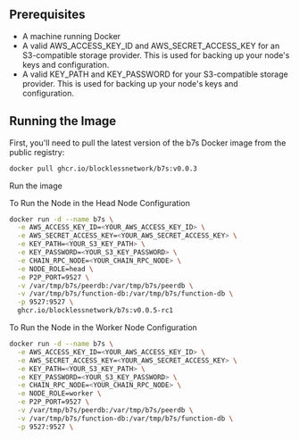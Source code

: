 ## Prerequisites

- A machine running Docker
- A valid AWS_ACCESS_KEY_ID and AWS_SECRET_ACCESS_KEY for an S3-compatible storage provider. This is used for backing up your node's keys and configuration.
- A valid KEY_PATH and KEY_PASSWORD for your S3-compatible storage provider. This is used for backing up your node's keys and configuration.

## Running the Image

First, you'll need to pull the latest version of the b7s Docker image from the public registry:

```bash
docker pull ghcr.io/blocklessnetwork/b7s:v0.0.3
```

Run the image

To Run the Node in the Head Node Configuration

```bash
docker run -d --name b7s \
  -e AWS_ACCESS_KEY_ID=<YOUR_AWS_ACCESS_KEY_ID> \
  -e AWS_SECRET_ACCESS_KEY=<YOUR_AWS_SECRET_ACCESS_KEY> \
  -e KEY_PATH=<YOUR_S3_KEY_PATH> \
  -e KEY_PASSWORD=<YOUR_S3_KEY_PASSWORD> \
  -e CHAIN_RPC_NODE=<YOUR_CHAIN_RPC_NODE> \
  -e NODE_ROLE=head \
  -e P2P_PORT=9527 \
  -v /var/tmp/b7s/peerdb:/var/tmp/b7s/peerdb \
  -v /var/tmp/b7s/function-db:/var/tmp/b7s/function-db \
  -p 9527:9527 \
  ghcr.io/blocklessnetwork/b7s:v0.0.5-rc1
```
To Run the Node in the Worker Node Configuration

```bash
docker run -d --name b7s \
  -e AWS_ACCESS_KEY_ID=<YOUR_AWS_ACCESS_KEY_ID> \
  -e AWS_SECRET_ACCESS_KEY=<YOUR_AWS_SECRET_ACCESS_KEY> \
  -e KEY_PATH=<YOUR_S3_KEY_PATH> \
  -e KEY_PASSWORD=<YOUR_S3_KEY_PASSWORD> \
  -e CHAIN_RPC_NODE=<YOUR_CHAIN_RPC_NODE> \
  -e NODE_ROLE=worker \
  -e P2P_PORT=9527 \
  -v /var/tmp/b7s/peerdb:/var/tmp/b7s/peerdb \
  -v /var/tmp/b7s/function-db:/var/tmp/b7s/function-db \
  -p 9527:9527 \
```
